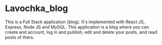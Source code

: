 # Lavochka_blog
This is a Full Stack application (blog). It's implemented with React JS, Express, Node JS and MySQL. This application is a blog where you can create and account, log in and publish, edit and delete your posts, and read posts of thers.
